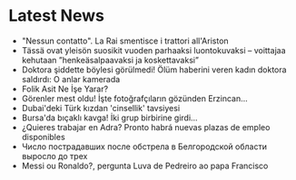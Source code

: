 # Latest News
-  "Nessun contatto". La Rai smentisce i trattori all'Ariston
-  Tässä ovat yleisön suosikit vuoden parhaaksi luonto­kuvaksi – voittajaa kehutaan ”henkeä­salpaavaksi ja koskettavaksi”
-  Doktora şiddette böylesi görülmedi! Ölüm haberini veren kadın doktora saldırdı: O anlar kamerada
-  Folik Asit Ne İşe Yarar?
-  Görenler mest oldu! İşte fotoğrafçıların gözünden Erzincan...
-  Dubai'deki Türk kızdan 'cinsellik' tavsiyesi
-  Bursa'da bıçaklı kavga! İki grup birbirine girdi...
-  ¿Quieres trabajar en Adra? Pronto habrá nuevas plazas de empleo disponibles
-  Число пострадавших после обстрела в Белгородской области выросло до трех
-  Messi ou Ronaldo?, pergunta Luva de Pedreiro ao papa Francisco
